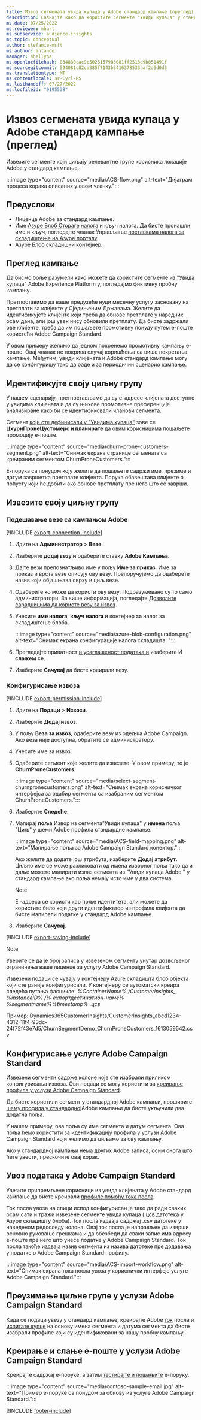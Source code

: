 ```yaml
---
title: Извоз сегмената увида купаца у Adobe стандард кампање (преглед)
description: Сазнајте како да користите сегменте "Увиди купаца" у стандардној Adobe кампањи.
ms.date: 07/25/2022
ms.reviewer: mhart
ms.subservice: audience-insights
ms.topic: conceptual
author: stefanie-msft
ms.author: antando
manager: shellyha
ms.openlocfilehash: 834880cac9c5023157983081ff2513d9b051491f
ms.sourcegitcommit: 594081c82ca385f7143b3416378533aaf2d6d0d3
ms.translationtype: MT
ms.contentlocale: sr-Cyrl-RS
ms.lasthandoff: 07/27/2022
ms.locfileid: "9195538"
---
```

# <a name="export-customer-insights-segments-to-adobe-campaign-standard-preview"></a>Извоз сегмената увида купаца у Adobe стандард кампање (преглед)

Извезите сегменте који циљају релевантне групе корисника локације Adobe у стандард кампање.

:::image type="content" source="media/ACS-flow.png" alt-text="Дијаграм процеса корака описаних у овом чланку.":::

## <a name="prerequisites"></a>Предуслови

- Лиценца Adobe за стандард кампање.
- Име [Азуре Блоб Стораге налога](/azure/storage/blobs/create-data-lake-storage-account) и кључ налога. Да бисте пронашли име и кључ, погледајте чланак Управљање [поставкама налога за складиштење на Азуре порталу](/azure/storage/common/storage-account-manage).
- Азуре [Блоб складишни контејнер](/azure/storage/blobs/storage-quickstart-blobs-portal#create-a-container).

## <a name="campaign-overview"></a>Преглед кампање

Да бисмо боље разумели како можете да користите сегменте из "Увида купаца" Adobe Experience Platform у, погледајмо фиктивну пробну кампању.

Претпоставимо да ваше предузеће нуди месечну услугу засновану на претплати за клијенте у Сједињеним Државама. Желите да идентификујете клијенте који треба да обнове претплате у наредних осам дана, али још увек нису обновили претплату. Да бисте задржали ове клијенте, треба да им пошаљете промотивну понуду путем е-поште користећи Adobe Campaign Standard.

У овом примеру желимо да једном покренемо промотивну кампању е-поште. Овај чланак не покрива случај коришћења са више покретања кампање. Међутим, увиди клијената и Adobe стандард кампање могу да се конфигуришу тако да раде и за периодични сценарио кампање.

## <a name="identify-your-target-audience"></a>Идентификујте своју циљну групу

У нашем сценарију, претпостављамо да су е-адресе клијената доступне у увидима клијената и да су њихове промотивне преференције анализиране како би се идентификовали чланови сегмента.

Сегмент [који сте дефинисали у "Увидима купаца"](segments.md) зове се **ЦхурнПронеЦустомерс и планирате** да овим корисницима пошаљете промоцију е-поште.

:::image type="content" source="media/churn-prone-customers-segment.png" alt-text="Снимак екрана странице сегмената са креираним сегментом ChurnProneCustomers.":::

Е-порука са понудом коју желите да пошаљете садржи име, презиме и датум завршетка претплате клијента. Порука обавештава клијенте о попусту који ће добити ако обнове претплату пре него што се заврши.

## <a name="export-your-target-audience"></a>Извезите своју циљну групу

### <a name="set-up-connection-to-adobe-campaign"></a>Подешавање везе са кампањом Adobe

[!INCLUDE [export-connection-include](includes/export-connection-admn.md)]

1. Идите на **Администратор** > **Везе**.

1. Изаберите **додај везу и** одаберите ставку **Adobe Кампања**.

1. Дајте вези препознатљиво име у пољу **Име за приказ**. Име за приказ и врста везе описују ову везу. Препоручујемо да одаберете назив који објашњава сврху и циљ везе.

1. Одаберите ко може да користи ову везу. Подразумевано су то само администратори. За више информација, погледајте [Дозволите сарадницима да користе везу за извоз](connections.md#allow-contributors-to-use-a-connection-for-exports).

1. Унесите **име налога**, **кључ налога** и контејнер **за** налог за складиштење блоба.  

   :::image type="content" source="media/azure-blob-configuration.png" alt-text="Снимак екрана конфигурације налога складишта. ":::

1. Прегледајте приватност [и усаглашеност података и](connections.md#data-privacy-and-compliance) изаберите И **слажем се**.

1. Изаберите **Сачувај** да бисте креирали везу.

### <a name="configure-an-export"></a>Конфигурисање извоза

[!INCLUDE [export-permission-include](includes/export-permission.md)]

1. Идите на **Подаци** > **Извози**.

1. Изаберите **Додај извоз**.

1. У пољу **Веза за извоз**, одаберите везу из одељка Adobe Campaign. Ако веза није доступна, обратите се администратору.

1. Унесите име за извоз.

1. Одаберите сегмент које желите да извезете. У овом примеру, то је **ChurnProneCustomers**.

   :::image type="content" source="media/select-segment-churnpronecustomers.png" alt-text="Снимак екрана корисничког интерфејса за одабир сегмента са изабраним сегментом ChurnProneCustomers.":::

1. Изаберите **Следеће**.

1. Мапирај **поља** Извор из сегмента"Увиди купаца" у **имена** поља "Циљ" у шеми Adobe профила стандардне кампање.

   :::image type="content" source="media/ACS-field-mapping.png" alt-text="Мапирање поља за Adobe Campaign Standard конектор.":::

   Ако желите да додате још атрибута, изаберите **Додај атрибут**. Циљно име се може разликовати од имена изворног поља тако да и даље можете мапирати излаз сегмента из "Увиди купаца Adobe " у стандард кампање ако поља немају исто име у два система.

   > [!NOTE]
   > Е -адреса се користи као поље идентитета, али можете да користите било који други идентификатор из профила клијента да бисте мапирали податке у стандард Adobe кампање.

1. Изаберите **Сачувај**.

[!INCLUDE [export-saving-include](includes/export-saving.md)]

> [!NOTE]
> Уверите се да је број записа у извезеном сегменту унутар дозвољеног ограничења ваше лиценце за услугу Adobe Campaign Standard.

Извезени подаци се чувају у контејнеру Azure складишта блоб објекта који сте раније конфигурисали. У контејнеру се аутоматски креира следећа путања фасцикле: *%ContainerName% /CustomerInsights_ %instanceID% /% еxпортдестинатион-наме% _%segmentname%_%timestamp% .цсв*

Пример: Dynamics365CustomerInsights/CustomerInsights_abcd1234-4312-11f4-93dc-24f72f43e7d5/ChurnSegmentDemo_ChurnProneCustomers_1613059542.csv

## <a name="configure-adobe-campaign-standard"></a>Конфигурисање услуге Adobe Campaign Standard

Извезени сегменти садрже колоне које сте изабрали приликом конфигурисања извоза. Ови подаци се могу користити за [креирање профила у услузи Adobe Campaign Standard](https://experienceleague.adobe.com/docs/campaign-standard/using/profiles-and-audiences/managing-profiles/about-profiles.html#managing-profiles).

Да бисте користили сегмент у стандардној Adobe кампањи, проширите [шему профила у стандардној](https://experienceleague.adobe.com/docs/campaign-standard/using/developing/use-cases--extending-resources/extending-the-profile-resource-with-a-new-field.html#developing)Adobe кампањи да бисте укључили два додатна поља.

У нашем примеру, ова поља су име сегмента и датум сегмента. Ова поља ћемо користити за идентификацију профила у услузи Adobe Campaign Standard који желимо да циљамо за ову кампању.

Ако у стандардној кампањи нема других Adobe записа, осим онога што ћете увести, прескочите овај корак.

## <a name="import-data-into-adobe-campaign-standard"></a>Увоз података у Adobe Campaign Standard

Увезите припремљене корисници из увида клијената у Adobe стандард кампање да бисте креирали [профиле помоћу тока посла](https://experienceleague.adobe.com/docs/campaign-standard/using/profiles-and-audiences/managing-profiles/creating-profiles.html#profiles-and-audiences).

Ток посла увоза на слици испод конфигурисан је тако да ради сваких осам сати и тражи извезене сегменте увида купаца (.цсв датотека у Азуре складишту блоба). Ток посла издваја садржај .csv датотеке у наведеном редоследу колона. Овај ток посла је направљен да изврши основно руковање грешкама и да обезбеди да сваки запис има адресу е-поште пре него што унесе податке у Adobe Campaign Standard. Ток посла такође издваја назив сегмента из назива датотеке пре додавања у податке о Adobe Campaign Standard профилу.

:::image type="content" source="media/ACS-import-workflow.png" alt-text="Снимак екрана тока посла увоза у кориснички интерфејс услуге Adobe Campaign Standard.":::

## <a name="retrieve-the-audience-in-adobe-campaign-standard"></a>Преузимање циљне групе у услузи Adobe Campaign Standard

Када се подаци увезу у стандард кампање, креирајте Adobe [ток](https://experienceleague.adobe.com/docs/campaign-standard/using/managing-processes-and-data/workflow-general-operation/building-a-workflow.html#managing-processes-and-data) посла и [испитате купце](https://experienceleague.adobe.com/docs/campaign-standard/using/managing-processes-and-data/targeting-activities/query.html#managing-processes-and-data) на основу имена сегмента и датума сегмента да бисте изабрали профиле који су идентификовани за нашу пробну кампању.

## <a name="create-and-send-the-email-using-adobe-campaign-standard"></a>Креирање и слање е-поште у услузи Adobe Campaign Standard

Креирајте садржај е-поруке, а затим [тестирајте и пошаљите](https://experienceleague.adobe.com/docs/campaign-standard/using/testing-and-sending/get-started-sending-messages.html#preparing-and-testing-messages) е-поруку.

:::image type="content" source="media/contoso-sample-email.jpg" alt-text="Пример е-поруке са понудом за обнову из услуге Adobe Campaign Standard.":::

[!INCLUDE [footer-include](includes/footer-banner.md)]
